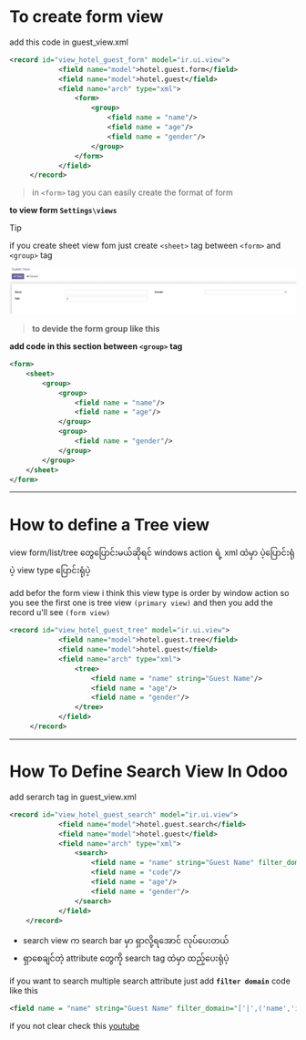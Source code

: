 # To create form view

add this code in guest_view.xml
```xml
<record id="view_hotel_guest_form" model="ir.ui.view">
            <field name="model">hotel.guest.form</field>
            <field name="model">hotel.guest</field>
            <field name="arch" type="xml">
                <form>
                    <group>
                        <field name = "name"/>
                        <field name = "age"/>
                        <field name = "gender"/>
                    </group>
                </form>
            </field>
     </record>
```
>in `<form>` tag you can easily create the format of form

**to view form `Settings\views`**

> [!TIP]
>if you create sheet view fom just create `<sheet>` tag between `<form>` and `<group>` tag

![ViewForm](https://github.com/Khangurai/odoo_Tuto2024/blob/main/assests/2.png)

>**to devide the form group like this** 

**add code in this section between `<group>` tag** 

```xml
<form>
    <sheet>
        <group>
            <group>
                <field name = "name"/>
                <field name = "age"/>
            </group>
            <group>
                <field name = "gender"/>
            </group>
        </group>
    </sheet>
</form>
```


------------

# How to define a Tree view

view form/list/tree တွေပြောင်းမယ်ဆိုရင် windows action ရဲ့  xml ထဲမှာ ပဲ့ပြောင်းရုံပဲ့ view type ပြောင်းရုံပဲ့

add befor the form view 
i think this view type is order by window action 
so you see the first one is tree view `(primary view)`
and then you add the record u'll see  `(form view)`
```xml
<record id="view_hotel_guest_tree" model="ir.ui.view">
            <field name="model">hotel.guest.tree</field>
            <field name="model">hotel.guest</field>
            <field name="arch" type="xml">
                <tree>
                    <field name = "name" string="Guest Name"/>
                    <field name = "age"/>
                    <field name = "gender"/>
                </tree>
            </field>
     </record>
```

------------

# How To Define Search View In Odoo

add serarch tag in guest_view.xml

```xml
<record id="view_hotel_guest_search" model="ir.ui.view">
            <field name="model">hotel.guest.search</field>
            <field name="model">hotel.guest</field>
            <field name="arch" type="xml">
                <search>
                    <field name = "name" string="Guest Name" filter_domain="['|',('name','ilike',self),('age','ilike',self),('code','ilike',self)]"/>
                    <field name = "code"/>
                    <field name = "age"/>
                    <field name = "gender"/>
                </search>
            </field>
    </record>
```

- search view က search bar မှာ ရှာလို့ရအောင် လုပ်ပေးတယ်
- ရှာစေချင်တဲ့ attribute တွေကို search tag ထဲမှာ ထည့်ပေးရုံပဲ့

if you want to search multiple search attribute 
just add **`filter domain`**  code like this 

```xml
<field name = "name" string="Guest Name" filter_domain="['|',('name','ilike',self),('age','ilike',self),('code','ilike',self)]"/>
```
if you not clear check this [youtube](https://www.youtube.com/watch?v=zPJrnQ8YUms&list=PLqRRLx0cl0hoZM788LH5M8q7KhiXPyuVU&index=13)






